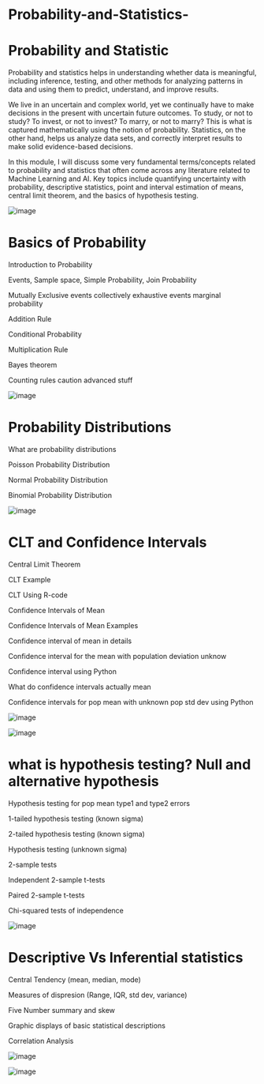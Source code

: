 # Probability-and-Statistics-

# Probability and Statistic

Probability and statistics helps in understanding whether data is meaningful, including inference, testing, and other methods for analyzing patterns in data and using them to predict, understand, and improve results.

We live in an uncertain and complex world, yet we continually have to make decisions in the present with uncertain future outcomes. To study, or not to study? To invest, or not to invest? To marry, or not to marry? This is what is captured mathematically using the notion of probability. Statistics, on the other hand, helps us analyze data sets, and correctly interpret results to make solid evidence-based decisions.

In this module, I will discuss some very fundamental terms/concepts related to probability and statistics that often come across any literature related to Machine Learning and AI. Key topics include quantifying uncertainty with probability, descriptive statistics, point and interval estimation of means, central limit theorem, and the basics of hypothesis testing.



![image](https://user-images.githubusercontent.com/67232573/113586107-f37a7080-95e1-11eb-80fa-c4a6ce0ddfa7.png)



# Basics of Probability

Introduction to Probability

Events, Sample space, Simple Probability, Join Probability

Mutually Exclusive events collectively exhaustive events marginal probability

Addition Rule

Conditional Probability

Multiplication Rule

Bayes theorem

Counting rules caution advanced stuff

![image](https://user-images.githubusercontent.com/67232573/113586365-43f1ce00-95e2-11eb-998b-6004c81d8d91.png)




# Probability Distributions

What are probability distributions

Poisson Probability Distribution

Normal Probability Distribution

Binomial Probability Distribution


![image](https://user-images.githubusercontent.com/67232573/113586512-74d20300-95e2-11eb-8e56-4887e52fed67.png)





# CLT and Confidence Intervals

Central Limit Theorem

CLT Example

CLT Using R-code

Confidence Intervals of Mean

Confidence Intervals of Mean Examples

Confidence interval of mean in details

Confidence interval for the mean with population deviation unknow

Confidence interval using Python

What do confidence intervals actually mean

Confidence intervals for pop mean with unknown pop std dev using Python


![image](https://user-images.githubusercontent.com/67232573/113587639-ef4f5280-95e3-11eb-978f-57cc3aeba3a2.png)




![image](https://user-images.githubusercontent.com/67232573/113587836-38070b80-95e4-11eb-8175-89f4909c1c0b.png)




# what is hypothesis testing? Null and alternative hypothesis

Hypothesis testing for pop mean type1 and type2 errors

1-tailed hypothesis testing (known sigma)

2-tailed hypothesis testing (known sigma)

Hypothesis testing (unknown sigma)

2-sample tests

Independent 2-sample t-tests

Paired 2-sample t-tests

Chi-squared tests of independence


![image](https://user-images.githubusercontent.com/67232573/113586996-10637380-95e3-11eb-84fe-0b3119fd89b8.png)




# Descriptive Vs Inferential statistics

Central Tendency (mean, median, mode)

Measures of dispresion (Range, IQR, std dev, variance)

Five Number summary and skew

Graphic displays of basic statistical descriptions

Correlation Analysis


![image](https://user-images.githubusercontent.com/67232573/113587167-44d72f80-95e3-11eb-93f7-48e4cae6b3f0.png)






![image](https://user-images.githubusercontent.com/67232573/113587305-6e905680-95e3-11eb-96e4-266a8238c034.png)











